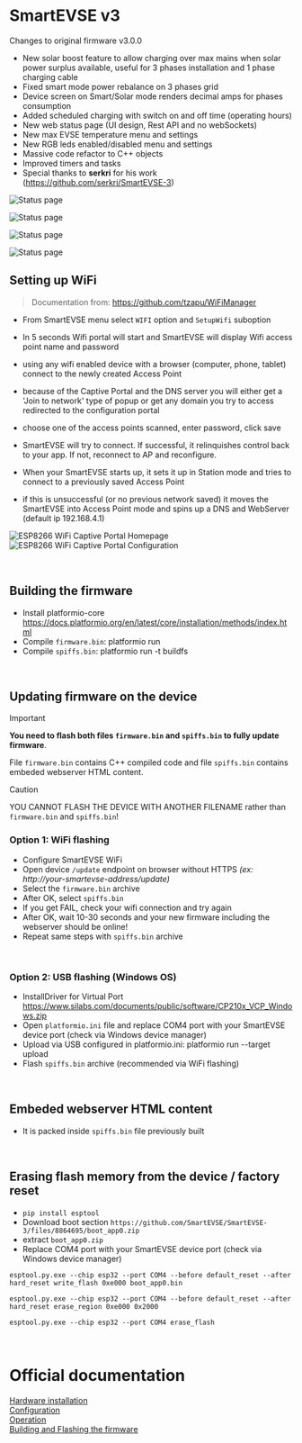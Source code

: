 SmartEVSE v3
=========

Changes to original firmware v3.0.0
- New solar boost feature to allow charging over max mains when solar power surplus available, useful for 3 phases installation and 1 phase charging cable
- Fixed smart mode power rebalance on 3 phases grid
- Device screen on Smart/Solar mode renders decimal amps for phases consumption
- Added scheduled charging with switch on and off time (operating hours)
- New web status page (UI design, Rest API and no webSockets)
- New max EVSE temperature menu and settings
- New RGB leds enabled/disabled menu and settings
- Massive code refactor to C++ objects
- Improved timers and tasks
- Special thanks to **serkri** for his work (https://github.com/serkri/SmartEVSE-3)

![Status page](./pictures/statuspage.jpg)

![Status page](./pictures/statuspage-mobile.jpg)

![Status page](./pictures/power-monitor.jpg)

![Status page](./pictures/device.jpg)

## Setting up WiFi

> Documentation from: https://github.com/tzapu/WiFiManager

- From SmartEVSE menu select `WIFI` option and `SetupWifi` suboption
- In 5 seconds Wifi portal will start and SmartEVSE will display Wifi access point name and password
- using any wifi enabled device with a browser (computer, phone, tablet) connect to the newly created Access Point
- because of the Captive Portal and the DNS server you will either get a 'Join to network' type of popup or get any domain you try to access redirected to the configuration portal
- choose one of the access points scanned, enter password, click save
- SmartEVSE will try to connect. If successful, it relinquishes control back to your app. If not, reconnect to AP and reconfigure.

- When your SmartEVSE starts up, it sets it up in Station mode and tries to connect to a previously saved Access Point
- if this is unsuccessful (or no previous network saved) it moves the SmartEVSE into Access Point mode and spins up a DNS and WebServer (default ip 192.168.4.1)

![ESP8266 WiFi Captive Portal Homepage](http://i.imgur.com/YPvW9eql.png) ![ESP8266 WiFi Captive Portal Configuration](http://i.imgur.com/oicWJ4gl.png)


$~$
## Building the firmware
* Install platformio-core https://docs.platformio.org/en/latest/core/installation/methods/index.html
* Compile `firmware.bin`: platformio run
* Compile `spiffs.bin`: platformio run -t buildfs

$~$
## Updating firmware on the device
> [!IMPORTANT]
> **You need to flash both files `firmware.bin` and `spiffs.bin` to fully update firmware**.

File `firmware.bin` contains C++ compiled code and file `spiffs.bin` contains embeded webserver HTML content.

> [!CAUTION]
> YOU CANNOT FLASH THE DEVICE WITH ANOTHER FILENAME rather than `firmware.bin` and `spiffs.bin`!


### Option 1: WiFi flashing
* Configure SmartEVSE WiFi
* Open device `/update` endpoint on browser without HTTPS *(ex: http://your-smartevse-address/update)*
* Select the `firmware.bin` archive
* After OK, select `spiffs.bin`
* If you get FAIL, check your wifi connection and try again
* After OK, wait 10-30 seconds and your new firmware including the webserver should be online!
* Repeat same steps with `spiffs.bin` archive


$~$
### Option 2: USB flashing (Windows OS)
* InstallDriver for Virtual Port https://www.silabs.com/documents/public/software/CP210x_VCP_Windows.zip
* Open `platformio.ini` file and replace COM4 port with your SmartEVSE device port (check via Windows device manager)
* Upload via USB configured in platformio.ini: platformio run --target upload
* Flash `spiffs.bin` archive (recommended via WiFi flashing)

$~$
## Embeded webserver HTML content
* It is packed inside `spiffs.bin` file previously built 


$~$
## Erasing flash memory from the device / factory reset
* `pip install esptool`
* Download boot section `https://github.com/SmartEVSE/SmartEVSE-3/files/8864695/boot_app0.zip`
* extract `boot_app0.zip`
* Replace COM4 port with your SmartEVSE device port (check via Windows device manager)


```
esptool.py.exe --chip esp32 --port COM4 --before default_reset --after hard_reset write_flash 0xe000 boot_app0.bin
```
```
esptool.py.exe --chip esp32 --port COM4 --before default_reset --after hard_reset erase_region 0xe000 0x2000
```
```
esptool.py.exe --chip esp32 --port COM4 erase_flash
```


$~$
# Official documentation

[Hardware installation](https://github.com/SmartEVSE/SmartEVSE-3/blob/master/docs/installation.md)<br>
[Configuration](https://github.com/SmartEVSE/SmartEVSE-3/blob/master/docs/configuration.md)<br>
[Operation](https://github.com/SmartEVSE/SmartEVSE-3/blob/master/docs/operation.md)<br>
[Building and Flashing the firmware](https://github.com/SmartEVSE/SmartEVSE-3/blob/master/docs/building_flashing.md)<br>

